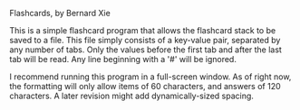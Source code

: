 Flashcards, by Bernard Xie

This is a simple flashcard program that allows the flashcard stack to be saved to a file.  This file simply consists of a key-value pair, separated by any number of tabs.  Only the values before the first tab and after the last tab will be read.  Any line beginning with a '#' will be ignored.

I recommend running this program in a full-screen window.  As of right now, the formatting will only allow items of 60 characters, and answers of 120 characters.  A later revision might add dynamically-sized spacing.
